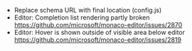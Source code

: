 - Replace schema URL with final location (config.js)
- Editor: Completion list rendering partly broken https://github.com/microsoft/monaco-editor/issues/2870
- Editor: Hover is shown outside of visible area below editor https://github.com/microsoft/monaco-editor/issues/2819
